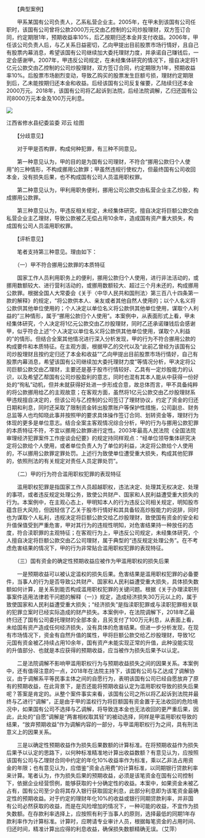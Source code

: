 　　【典型案例】

　　甲系某国有公司负责人，乙系私营企业主。2005年，在甲未到该国有公司任职时，该国有公司曾将公款2000万元交由乙控制的公司炒股理财，双方签订合同，约定期限1年，预期收益率10%，后乙按期归还本金并支付收益。2006年，甲任该公司负责人后，与乙关系日益密切，乙向甲提出目前股票市场行情好，且自己有股票内幕消息，希望该国有公司继续加大委托理财力度，并承诺自己赚钱后，一定会感谢甲。2007年，甲违反公司规定，在未经集体研究的情况下，擅自决定将1亿元公款交由乙控制的公司炒股理财，双方签订合同，约定期限为1年，预期收益率10%。后股票市场剧烈变动，导致乙购买的股票发生巨额亏损，理财约定期限到后，乙未能按期归还本金和收益。后经该国有公司反复催要，乙陆续归还本金2000万元。2018年，该国有公司将乙起诉到法院，后经法院调解，乙归还国有公司8000万元本金及100万元利息。

![](https://www.ccdi.gov.cn/hdjln/ywtt/202207/W020220708348511314783.jpeg)

江西省修水县纪委监委 邓云 绘图

　　【分歧意见】

　　对于甲是否构罪，构成何种犯罪，有三种不同意见。

　　第一种意见认为，甲的目的是为国有公司理财，不符合“挪用公款归个人使用”的三种情形，不构成挪用公款罪；甲虽然违规行使权力，但最终国有公司收回本金，没有损失后果，也不构成国有公司人员滥用职权罪。

　　第二种意见认为，甲利用职务便利，挪用公司公款交由私营企业主乙炒股，构成挪用公款罪。

　　第三种意见认为，甲违反相关规定，未经集体研究，擅自决定将巨额公款交由私营企业主乙理财，导致公款被乙无偿占用10余年，造成国有资产重大损失，构成国有公司人员滥用职权罪。

　　【评析意见】

　　笔者支持第三种意见。理由如下：

　　（一）甲不符合挪用公款罪的本质特征

　　国家工作人员利用职务上的便利，挪用公款归个人使用，进行非法活动的，或挪用数额较大、进行营利活动的，或挪用数额较大、超过三个月未还的，构成挪用公款罪。根据全国人大常委会《关于〈中华人民共和国刑法〉第三百八十四条第一款的解释》的规定，“将公款供本人、亲友或者其他自然人使用的；以个人名义将公款供其他单位使用的；个人决定以单位名义将公款供其他单位使用，谋取个人利益的”三种情形，属于“挪用公款归个人使用”。本案例中，从表面形式上看，甲未经集体研究，个人决定将1亿元公款交由乙炒股理财，同时乙还承诺赚钱后会感谢甲，似乎符合上述“个人决定以单位名义将公款供其他单位使用，谋取个人利益的”的情形。但结合全案其他情况进行深入分析发现，甲的行为不符合挪用公款的构成要件和本质特征。在主观方面，根据甲乙的交代以及“此前乙曾经为该国有公司炒股理财且按约定归还了本金和收益”“乙向甲提出目前股票市场行情好，自己有股票内幕消息，希望该国有公司继续加大委托理财力度”等情况分析，甲决定将公司巨额公款交由乙理财，主要还是基于股市行情较好、乙具有一定炒股能力的认识，以及希望乙帮国有公司炒股盈利的意志，同时也混有其本人能从中获得一份好处的“徇私”动机，但并未就获得好处进一步形成合意，故总体而言，甲不具备纯粹的将公款挪用给乙的主观故意；在客观方面，虽然将1亿元公款交由乙炒股理财系甲违规擅自决定的，但该公司与乙控制的公司签订了理财协议，约定了资金的归还日期和利息，同时还采取了限制资金转出股票账户等保护性措施，公司副总、财务总监等人也均知晓此事并按照甲的要求具体操作签订合同、划转资金等，理财行为体现的更多是单位意志。结合全案主客观情况综合分析，甲的行为与挪用公款犯罪的本质特征不符，不宜以挪用公款罪进行定性。2003年最高人民法院《全国法院审理经济犯罪案件工作座谈会纪要》的规定持同样观点：“经单位领导集体研究决定将公款给个人使用，或者单位负责人为了单位的利益，决定将公款给个人使用的，不以挪用公款罪定罪处罚。上述行为致使单位遭受重大损失，构成其他犯罪的，依照刑法的有关规定对责任人员定罪处罚”。

　　（二）甲的行为符合滥用职权犯罪的表现特征

　　滥用职权犯罪是指国家工作人员超越职权，违法决定、处理其无权决定、处理的事项，或者违反规定处理公务，致使公共财产、国家和人民利益遭受重大损失的行为。本案例中，在主观心态上，甲明知本人的行为违反公司相关规定，明知股市蕴含巨大风险，但因轻信了乙关于股市行情好和其具备较高炒股能力的说辞，同时也为谋取个人私利，违规决定将巨额公款交给乙炒股理财，致使国有资金的安全和升值保值受到严重危害，甲对其行为的违规性明知，对危害结果持一种放任的态度，符合渎职罪的主观特征；在客观行为上，甲违反公司规定，未经集体研究，个人擅自决定将巨额公款交由乙公司理财，属于典型的“违反规定处理公务”。在不考虑危害结果的情况下，甲的行为非常贴合滥用职权犯罪的表现特征。

　　（三）国有资金的确定性预期收益应被作为甲滥用职权的损失后果

　　一是预期收益可以被认定滥权的损失后果。危害结果是滥用职权犯罪的必备要件，当事人的行为是否导致公共财产、国家和人民利益遭受重大损失，具体损失数额如何计算，是关系到能否构成滥用职权犯罪的关键问题。根据《关于办理渎职刑事案件适用法律若干问题的解释（一）》规定，造成经济损失30万元以上的，属于致使国家和人民利益遭受重大损失；“经济损失”是指渎职犯罪或与渎职犯罪相关联的犯罪立案时已经实际造成的财产损失。本案例中，在法院调解下，2018年乙最终归还了国有公司委托理财的全部本金，且另支付了100万元利息，从表面上看，未给国有资产造成任何经济损失，没有具体的危害结果。但进一步分析发现，在现有市场情况下，资金有自然升值的属性，甲将巨额公款交给乙炒股理财，导致1亿元国有资金被乙持续占用10余年，国有资产未能实现正常的升值，此种没能实现的升值部分、也就是本应获得的预期收益，应当被作为损失后果予以认定。

　　二是法院调解不影响甲滥用职权行为与预期收益损失之间的因果关系。本案例中，还有值得注意的一点，2018年在法院主持下，该国有公司与乙达成了调解协议，由于调解系平等民事主体之间的自愿行为，表明该国有公司已经自愿放弃了原有的预期收益，在此背景下，是否还能将预期收益认定为滥用职权导致的损失后果呢？答案是肯定的。从整个案件事实来看，该国有公司之所以将乙起诉到法院并最终与乙进行“调解”，正是由于甲的滥权行为将巨额国有资金置于无法收回的危险境况中，如果国有公司不选择与乙调解，将导致连本金也无法收回的更严重后果，因此，此处的“自愿”调解是“两害相权取其轻”的被动选择，同样是甲滥用职权导致的结果，“放弃预期收益”作为调解内容的一部分，与甲滥用职权行为之间，具有刑法意义上的因果关系。

　　三是以确定性预期收益作为损失后果数额的计算标准。在将预期收益作为损失后果予以认定的思路下，以何种标准精准地计算出收益数额？有意见认为，应按照该国有公司与乙理财合同中约定的年化10%收益率作为标准，乘以乙非法占用资金的年限；也有意见认为，应借鉴“资金占用费”的计算标准，以同期银行贷款利率来计算。笔者认为，作为损失后果的预期收益，必须是该笔资金在国有公司控制下，依据企业经营惯例，能够获取的十分确定性的收益。本案中，如果资金未被乙占有，国有公司至少会将其存入银行获取固定利息，此部分利息即为该笔资金最确定性的预期收益。对于约定的理财年化10%的收益或银行同期贷款利率，并非国有公司必然获取的收益，而是在风险增加的情况下，一种可能的收益，不宜作为损失数额。在存款利率选择上，应按照有利于当事人的原则，选择最低的同期1年存款利率作为计算标准。计算时，应聘请专业审计人员，根据每笔资金的占用时间、归还时间，精准计算出应得的利息收益，确保损失数额精确无误。（艾萍）